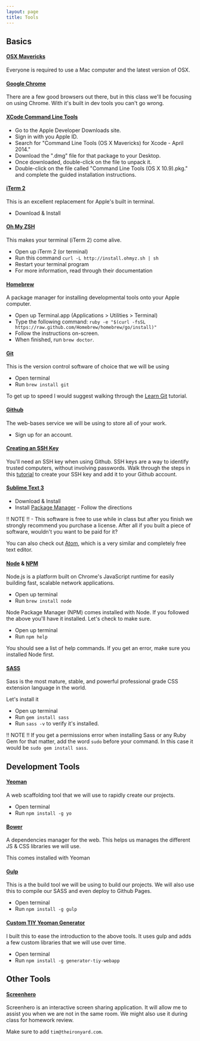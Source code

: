 ```yaml
---
layout: page
title: Tools
---
```


## Basics

#### [OSX Mavericks](https://www.apple.com/osx/)

Everyone is required to use a Mac computer and the latest version of OSX.

#### [Google Chrome](https://www.google.com/intl/en/chrome/browser/)

There are a few good browsers out there, but in this class we'll be focusing on using Chrome. With it's built in dev tools you can't go wrong.

#### [XCode Command Line Tools](https://developer.apple.com/xcode/)

* Go to the Apple Developer Downloads site.
* Sign in with you Apple ID.
* Search for "Command Line Tools (OS X Mavericks) for Xcode - April 2014."
* Download the ".dmg" file for that package to your Desktop. 
* Once downloaded, double-click on the file to unpack it.
* Double-click on the file called "Command Line Tools (OS X 10.9).pkg." and complete the guided installation instructions.

#### [iTerm 2](http://www.iterm2.com/)

This is an excellent replacement for Apple's built in terminal.

* Download & Install

#### [Oh My ZSH](http://ohmyz.sh/)

This makes your terminal (iTerm 2) come alive.

* Open up iTerm 2 (or terminal)
* Run this command `curl -L http://install.ohmyz.sh | sh`
* Restart your terminal program
* For more information, read through their documentation


#### [Homebrew](http://brew.sh/)

A package manager for installing developmental tools onto your Apple computer.

* Open up Terminal.app (Applications > Utilities > Terminal)
* Type the following command: 
`ruby -e "$(curl -fsSL https://raw.github.com/Homebrew/homebrew/go/install)"`
* Follow the instructions on-screen.
* When finished, run `brew doctor`.


#### [Git](http://git-scm.com/)

This is the version control software of choice that we will be using

* Open terminal
* Run `brew install git`

To get up to speed I would suggest walking through the [Learn Git](https://try.github.io) tutorial.

#### [Github](http://github.com)

The web-bases service we will be using to store all of your work.

* Sign up for an account.

#### [Creating an SSH Key](https://help.github.com/articles/generating-ssh-keys)

You'll need an SSH key when using Github. SSH keys are a way to identify trusted computers, without involving passwords. Walk through the steps in this [tutorial](https://help.github.com/articles/generating-ssh-keys) to create your SSH key and add it to your Github account.

#### [Sublime Text 3](https://www.sublimetext.com/3)

* Download & Install
* Install [Package Manager](https://sublime.wbond.net/) - Follow the directions

!! NOTE !! - This software is free to use while in class but after you finish we strongly recommend you purchase a license. After all if you built a piece of software, wouldn't you want to be paid for it?

You can also check out [Atom](atom.io), which is a very similar and completely free text editor.

#### [Node](http://nodejs.org/) & [NPM](https://www.npmjs.org/)

Node.js is a platform built on Chrome's JavaScript runtime for easily building fast, scalable network applications. 

* Open up terminal
* Run `brew install node`

Node Package Manager (NPM) comes installed with Node. If you followed the above you'll have it installed. Let's check to make sure.

* Open up terminal
* Run `npm help`

You should see a list of help commands. If you get an error, make sure you installed Node first.

#### [SASS](http://sass-lang.com/)

Sass is the most mature, stable, and powerful professional grade CSS extension language in the world.

Let's install it

* Open up terminal
* Run `gem install sass`
* Run `sass -v` to verify it's installed.

!! NOTE !! If you get a permissions error when installing Sass or any Ruby Gem for that matter, add the word `sudo` before your command. In this case it would be `sudo gem install sass`.

## Development Tools

#### [Yeoman](http://yeoman.io/)

A web scaffolding tool that we will use to rapidly create our projects.

* Open terminal
* Run `npm install -g yo`

#### [Bower](http://bower.io/)

A dependencies manager for the web. This helps us manages the different JS & CSS libraries we will use.

This comes installed with Yeoman

#### [Gulp](http://gulpjs.com/)

This is a the build tool we will be using to build our projects. We will also use this to compile our SASS and even deploy to Github Pages.

* Open terminal
* Run `npm install -g gulp`

#### [Custom TIY Yeoman Generator](https://github.com/twhitacre/generator-tiy-webapp)

I built this to ease the introduction to the above tools. It uses gulp and adds a few custom libraries that we will use over time.

* Open terminal
* Run `npm install -g generator-tiy-webapp`


## Other Tools

#### [Screenhero](http://screenhero.com)

Screenhero is an interactive screen sharing application. It will allow me to assist you when we are not in the same room. We might also use it during class for homework review.

Make sure to add `tim@theironyard.com`.